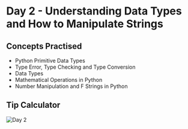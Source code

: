 # Day 2 - Understanding Data Types and How to Manipulate Strings
## Concepts Practised
- Python Primitive Data Types
- Type Error, Type Checking and Type Conversion
- Data Types
- Mathematical Operations in Python
- Number Manipulation and F Strings in Python
## Tip Calculator
![Day 2](https://github.com/user-attachments/assets/926859b4-fd12-4c5f-a813-6cd726593ad0)





